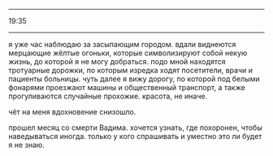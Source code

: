 <hr>
19:35
<hr>
я уже час наблюдаю за засыпающим городом. вдали виднеются мерцающие жёлтые огоньки, которые символизируют собой некую жизнь, до которой я не могу добраться. подо мной находятся тротуарные дорожки, по которым изредка ходят посетители, врачи и пациенты больницы. чуть далее я вижу дорогу, по которой под белыми фонарями проезжают машины и общественный транспорт, а также прогуливаются случайные прохожие. красота, не иначе.

чёт на меня вдохновение снизошло.

прошел месяц со смерти Вадима. хочется узнать, где похоронен, чтобы наведываться иногда. только у кого спрашивать и уместно это ли будет я не знаю.
